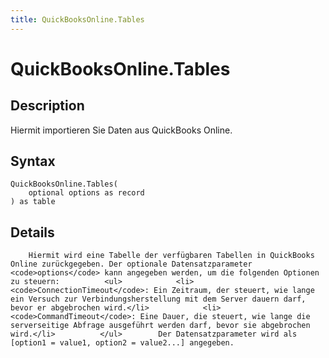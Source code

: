 ```yaml
---
title: QuickBooksOnline.Tables
---
```


# QuickBooksOnline.Tables


## Description

Hiermit importieren Sie Daten aus QuickBooks Online.


## Syntax

```powerquery
QuickBooksOnline.Tables(
    optional options as record
) as table
```


## Details

        Hiermit wird eine Tabelle der verfügbaren Tabellen in QuickBooks Online zurückgegeben. Der optionale Datensatzparameter <code>options</code> kann angegeben werden, um die folgenden Optionen zu steuern:          <ul>            <li><code>ConnectionTimeout</code>: Ein Zeitraum, der steuert, wie lange ein Versuch zur Verbindungsherstellung mit dem Server dauern darf, bevor er abgebrochen wird.</li>            <li><code>CommandTimeout</code>: Eine Dauer, die steuert, wie lange die serverseitige Abfrage ausgeführt werden darf, bevor sie abgebrochen wird.</li>          </ul>        Der Datensatzparameter wird als [option1 = value1, option2 = value2...] angegeben.    


